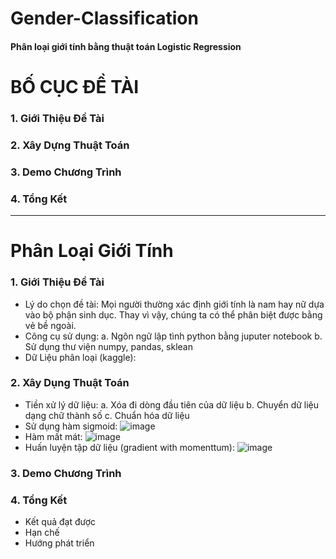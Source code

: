 # Gender-Classification
#### Phân loại giới tính bằng thuật toán Logistic Regression
# **BỐ CỤC ĐỀ TÀI**

### 1. Giới Thiệu Đề Tài
### 2. Xây Dựng Thuật Toán
### 3. Demo Chương Trình
### 4. Tổng Kết

-------------------------------------------------------------------------------------------------------------------------------------

# Phân Loại Giới Tính

### **1. Giới Thiệu Đề Tài**
- Lý do chọn đề tài: Mọi người thường xác định giới tính là nam hay nữ dựa vào bộ phận sinh dục. Thay vì vậy, chúng ta có thể phân biệt được bằng vẻ bề ngoài.
- Công cụ sử dụng:
  a. Ngôn ngữ lập tình python bằng juputer notebook
  b. Sử dụng thư viện numpy, pandas, sklean
- Dữ Liệu phân loại (kaggle): 

### **2. Xây Dụng Thuật Toán**
- Tiền xử lý dữ liệu:
  a. Xóa đi dòng đầu tiên của dữ liệu
  b. Chuyển dữ liệu dạng chữ thành số
  c. Chuẩn hóa dữ liệu
- Sử dụng hàm sigmoid:
![image](https://user-images.githubusercontent.com/55624710/168412166-979add5b-a120-4f6c-88d3-ef7f9a5348da.png)
- Hàm mất mát:
![image](https://user-images.githubusercontent.com/55624710/168412192-bded15bb-e192-462f-a81f-5eb9570676f2.png)
- Huấn luyện tập dữ liệu (gradient with momenttum):
![image](https://user-images.githubusercontent.com/55624710/168412219-b1850ffa-3ec4-453f-ae33-06cbac62ab7b.png)

### **3. Demo Chương Trình**

### **4. Tổng Kết**
 - Kết quả đạt được
 - Hạn chế
 - Hướng phát triển
